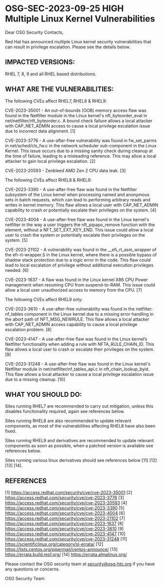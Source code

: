 ﻿# OSG-SEC-2023-09-25 HIGH Multiple Linux Kernel Vulnerabilities


Dear OSG Security Contacts,


Red Hat has announced multiple Linux kernel security vulnerabilities that can result in privilege escalation. Please see the details below.


## IMPACTED VERSIONS:


RHEL 7, 8, 9 and all RHEL based distributions.


## WHAT ARE THE VULNERABILITIES:


The following CVEs affect RHEL7, RHEL8 & RHEL9:


CVE-2023-35001 - An out-of-bounds (OOB) memory access flaw was found in the Netfilter module in the Linux kernel's nft_byteorder_eval in net/netfilter/nft_byteorder.c. A bound check failure allows a local attacker with CAP_NET_ADMIN access to cause a local privilege escalation issue due to incorrect data alignment. [1]


CVE-2023-3776 - A use-after-free vulnerability was found in fw_set_parms in net/sched/cls_fw.c in the network scheduler sub-component in the Linux Kernel. This issue occurs due to a missing sanity check during cleanup at the time of failure, leading to a misleading reference. This may allow a local attacker to gain local privilege escalation. [2]


CVE-2023-20593 - Zenbleed AMD Zen 2 CPU data leak. [3]


The following CVEs affect RHEL8 & RHEL9:


CVE-2023-3390 - A use-after-free flaw was found in the Netfilter subsystem of the Linux kernel when processing named and anonymous sets in batch requests, which can lead to performing arbitrary reads and writes in kernel memory. This flaw allows a local user with CAP_NET_ADMIN capability to crash or potentially escalate their privileges on the system. [4]


CVE-2023-4004 - A use-after-free flaw was found in the Linux kernel's netfilter in the way a user triggers the nft_pipapo_remove function with the element, without a NFT_SET_EXT_KEY_END. This issue could allow a local user to crash the system or potentially escalate their privileges on the system. [5]


CVE-2023-21102 - A vulnerability was found in the __efi_rt_asm_wrapper of the efi-rt-wrapper.S in the Linux kernel, where there is a possible bypass of shadow stack protection due to a logic error in the code. This flaw could lead to local escalation of privilege without additional execution privileges needed. [6]


CVE-2023-1637 - A flaw was found in the Linux kernel X86 CPU Power management when resuming CPU from suspend-to-RAM. This issue could allow a local user unauthorized access to memory from the CPU. [7]


The following CVEs affect RHEL9 only:


CVE-2023-3610 - A use-after-free vulnerability was found in the netfilter: nf_tables component in the Linux kernel due to a missing error handling in the abort path of NFT_MSG_NEWRULE. This flaw allows a local attacker with CAP_NET_ADMIN access capability to cause a local privilege escalation problem. [8]


CVE-2023-4147 - A use-after-free flaw was found in the Linux kernel’s Netfilter functionality when adding a rule with NFTA_RULE_CHAIN_ID. This flaw allows a local user to crash or escalate their privileges on the system. [9]


CVE-2023-31248 - A use-after-free flaw was found in the Linux kernel's Netfilter module in net/netfilter/nf_tables_api.c in nft_chain_lookup_byid. This flaw allows a local attacker to cause a local privilege escalation issue due to a missing cleanup. [10]


## WHAT YOU SHOULD DO:


Sites running RHEL7 are recommended to carry out mitigation, unless this disables functionality required, again see references below.


Sites running RHEL8 are also recommended to update relevant components, as most of the vulnerabilities affecting RHEL8 have also been fixed.


Sites running RHEL9 and derivatives are recommended to update relevant components as soon as possible, when a patched version is available see references below.


Sites running various linux derivatives should see references below [11] [12] [13] [14].


## REFERENCES


[1] https://access.redhat.com/security/cve/cve-2023-35001
[2] https://access.redhat.com/security/cve/cve-2023-3776
[3] https://access.redhat.com/security/cve/cve-2023-20593
[4] https://access.redhat.com/security/cve/cve-2023-3390 
[5] https://access.redhat.com/security/cve/cve-2023-4004
[6] https://access.redhat.com/security/cve/cve-2023-21102
[7] https://access.redhat.com/security/cve/cve-2023-1637
[8] https://access.redhat.com/security/cve/cve-2023-3610 
[9] https://access.redhat.com/security/cve/cve-2023-4147 
[10] https://access.redhat.com/security/cve/cve-2023-31248
[11] https://scientificlinux.org/category/sl-errata/
[12] https://lists.centos.org/pipermail/centos-announce/
[13] https://errata.build.resf.org/
[14] https://errata.almalinux.org/


Please contact the OSG security team at security@osg-htc.org if you have any questions or concerns.


OSG Security Team
